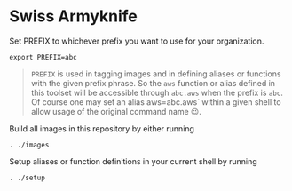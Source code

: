 # Swiss Armyknife

Set PREFIX to whichever prefix you want to use for your organization.

`export PREFIX=abc`

> `PREFIX` is used in tagging images and in defining aliases or functions with
the given prefix phrase. So the `aws` function or alias defined in this toolset
will be accessible through `abc.aws` when the prefix is `abc`. Of course one may
set an alias aws=abc.aws` within a given shell to allow usage of the original
command name :wink:.

Build all images in this repository by either running

`. ./images`


Setup aliases or function definitions in your current shell by running

`. ./setup`
